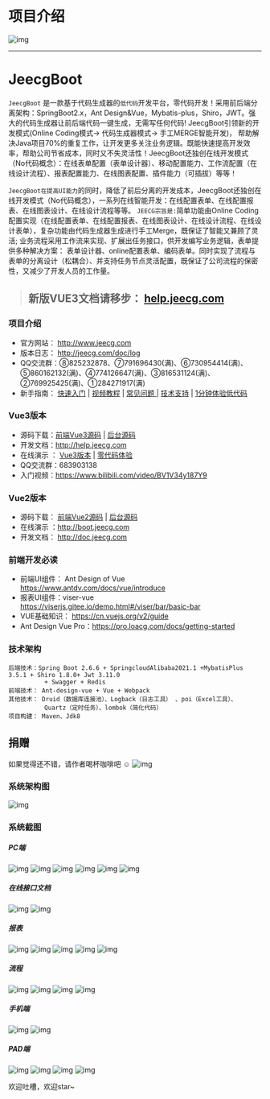 # 项目介绍





![img](https://img.kancloud.cn/af/63/af63944b06e3ac60d831925841c2a319_880x380.jpg)

------

# JeecgBoot

`JeecgBoot` 是一款基于代码生成器的`低代码`开发平台，零代码开发！采用前后端分离架构：SpringBoot2.x，Ant  Design&Vue，Mybatis-plus，Shiro，JWT。强大的代码生成器让前后端代码一键生成，无需写任何代码!  JeecgBoot引领新的开发模式(Online Coding模式-> 代码生成器模式-> 手工MERGE智能开发)，  帮助解决Java项目70%的重复工作，让开发更多关注业务逻辑。既能快速提高开发效率，帮助公司节省成本，同时又不失灵活性！JeecgBoot还独创在线开发模式（No代码概念）：在线表单配置（表单设计器）、移动配置能力、工作流配置（在线设计流程）、报表配置能力、在线图表配置、插件能力（可插拔）等等！

`JeecgBoot在提高UI能力`的同时，降低了前后分离的开发成本，JeecgBoot还独创在线开发模式（No代码概念），一系列在线智能开发：在线配置表单、在线配置报表、在线图表设计、在线设计流程等等。
`JEECG宗旨是:`简单功能由Online Coding配置实现（在线配置表单、在线配置报表、在线图表设计、在线设计流程、在线设计表单），复杂功能由代码生成器生成进行手工Merge，既保证了智能又兼顾了灵活;
 业务流程采用工作流来实现、扩展出任务接口，供开发编写业务逻辑，表单提供多种解决方案： 表单设计器、online配置表单、编码表单。同时实现了流程与表单的分离设计（松耦合）、并支持任务节点灵活配置，既保证了公司流程的保密性，又减少了开发人员的工作量。

> ## 新版VUE3文档请移步： [help.jeecg.com](http://help.jeecg.com)

### 项目介绍

- 官方网站： <http://www.jeecg.com>
- 版本日志： <http://jeecg.com/doc/log>
- QQ交流群：⑧825232878、⑦791696430(满)、⑥730954414(满)、⑤860162132(满)、④774126647(满)、③816531124(满)、②769925425(满)、①284271917(满)
- 新手指南： [快速入门](http://www.jeecg.com/doc/quickstart)  |  [视频教程](https://space.bilibili.com/454617261/channel/series) |   [常见问题 ](http://www.jeecg.com/doc/qa)  |   [技术支持](http://jeecg.com/doc/help) |  [1分钟体验低代码](https://my.oschina.net/jeecg/blog/3083313)

### Vue3版本

- 源码下载：[前端Vue3源码](https://github.com/jeecgboot/jeecgboot-vue3)  |  [后台源码](https://github.com/jeecgboot/jeecg-boot)
- 开发文档：<http://help.jeecg.com>
- 在线演示 ：  [Vue3版本](http://boot3.jeecg.com)  |  [零代码体验](https://app.qiaoqiaoyun.com)
- QQ交流群：683903138
- 入门视频：<https://www.bilibili.com/video/BV1V34y187Y9>

### Vue2版本

- 源码下载： [前端Vue2源码](https://github.com/jeecgboot/ant-design-vue-jeecg) |  [后台源码](https://github.com/jeecgboot/jeecg-boot/tree/v3.4.3last)
- 在线演示 ：<http://boot.jeecg.com>
- 开发文档：  <http://doc.jeecg.com>

### 前端开发必读

- 前端UI组件： Ant Design of Vue
  <https://www.antdv.com/docs/vue/introduce>
- 报表UI组件：viser-vue
  <https://viserjs.gitee.io/demo.html#/viser/bar/basic-bar>
- VUE基础知识： <https://cn.vuejs.org/v2/guide>
- Ant Design Vue Pro：<https://pro.loacg.com/docs/getting-started>

### 技术架构

```
后端技术：Spring Boot 2.6.6 + SpringcloudAlibaba2021.1 +MybatisPlus 3.5.1 + Shiro 1.8.0+ Jwt 3.11.0 
          + Swagger + Redis 
前端技术： Ant-design-vue + Vue + Webpack
其他技术： Druid（数据库连接池）、Logback（日志工具） 、poi（Excel工具）、
          Quartz（定时任务）、lombok（简化代码）
项目构建： Maven、Jdk8
```

## 捐赠

如果觉得还不错，请作者喝杯咖啡吧 ☺
![img](https://img.kancloud.cn/52/37/5237b48a67e6959aab20d4e3209123b6_744x348.png)

### 系统架构图

![img](https://img.kancloud.cn/f7/53/f753cb076a30812ef3f25865f6a21a55_1496x1664.png)

### 系统截图

##### PC端

![img](https://img.kancloud.cn/2d/c3/2dc338ffa30b748a743f2f7a5b31a91f_1137x547.png)
![img](https://img.kancloud.cn/5e/9f/5e9f689efe92b29cccbbe757f37770a5_1136x542.png)
![img](https://img.kancloud.cn/2e/b6/2eb67a2cb97252b5006943c859d195bb_1138x541.png)
![img](https://img.kancloud.cn/6a/16/6a16844e9a7dad04544042f90067d99f_1138x519.png)
![img](https://img.kancloud.cn/8d/44/8d448e83deb9a0d98b9435e40e8f89a4_1133x500.png)
![img](https://img.kancloud.cn/9c/b5/9cb5c587c6bd63c91593f2dc0d01c07b_1136x507.png)

##### 在线接口文档

![img](https://img.kancloud.cn/25/55/25552075335018eeedb6347711839ac8_1136x538.png)
![img](https://img.kancloud.cn/4e/93/4e93791ec9b0fd7a2749fe24c74470ee_1135x536.png)

##### 报表

![img](https://img.kancloud.cn/44/e3/44e31dcfb05f47267b1d36ada1c0ea19_1137x537.png)
![img](https://img.kancloud.cn/28/bd/28bd3918b48a250636c349de813d24ed_1140x522.png)
![img](https://img.kancloud.cn/64/d7/64d7662924ea111e40e92ff4fd3347fb_1130x508.png)
![img](https://img.kancloud.cn/c8/04/c804c28e1d2ddfb0f95ea28a6ab3609e_1133x470.png)
![img](https://img.kancloud.cn/94/e2/94e26ab21c1cd66d898d0d231dae856f_1136x506.png)

##### 流程

![img](https://img.kancloud.cn/09/73/09733d91fee123445b2395deb8c45e85_1715x812.png)
![img](https://img.kancloud.cn/33/49/3349ceec1afc01595381ae0faf2ce7ce_1147x522.png)
![img](https://img.kancloud.cn/65/40/6540a687394948ff6836eaf94e479c93_1136x543.png)
![img](https://img.kancloud.cn/f9/ed/f9ed36aae346778ab327b5d30deb9180_1138x536.png)

##### 手机端

![img](https://img.kancloud.cn/70/04/700492001e21dd47d4ec421c8b8bea25_1101x704.png)
![img](https://img.kancloud.cn/77/47/7747e7a5a317c98c07d621b97502ff54_1091x691.png)

##### PAD端

![img](https://img.kancloud.cn/5f/92/5f92cb7b653f4017599cfb1cb2462eeb_852x599.png)
![img](https://img.kancloud.cn/82/79/8279a78892a3344fdb114dd0cc87bc3a_845x592.png)
![img](https://img.kancloud.cn/f2/a1/f2a13c90df4cbc89301a04d7691c26cc_853x598.png)
![img](https://img.kancloud.cn/35/8b/358bb4ecd4f8ab9578da50e3715f3bff_856x607.png)

欢迎吐槽，欢迎star~
